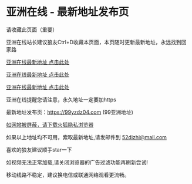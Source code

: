 # 亚洲在线 - 最新地址发布页

请收藏此页面（重要）

亚洲在线站长建议狼友Ctrl+D收藏本页面，本页随时更新最新地址，永远找到回家路

[亚洲在线最新地址 点击此处](https://33w89.xyz)

[亚洲在线最新地址 点击此处](https://33w90.xyz)

[亚洲在线最新地址 点击此处](https://33w91.xyz)



亚洲在线提醒您请注意，永久地址一定要加https

最新地址发布页：https://99yzdz04.com (99亚洲地址)

[如网站被屏蔽，请下载火狐隐私浏览器](https://www.firefox.com.cn/)

如果以上地址均不可用，索取最新地址,请发邮件到 <52dizhi@mail.com>

喜欢的狼友建议顺手star一下

如视频无法正常加载,请关闭浏览器的广告过滤功能再刷新尝试!

移动线路不稳定，建议换电信或联通网络观看更流畅。

